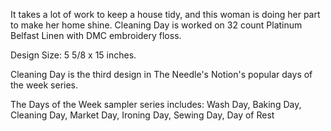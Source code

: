 It takes a lot of work to keep a house tidy, and this woman is doing her part to make her home shine. Cleaning Day is worked on 32 count Platinum Belfast Linen with DMC embroidery floss.

Design Size: 5 5/8 x 15 inches.

Cleaning Day is the third design in The Needle's Notion's popular days of the week series.

The Days of the Week sampler series includes:
Wash Day, Baking Day, Cleaning Day, Market Day, Ironing Day, Sewing Day, Day of Rest
